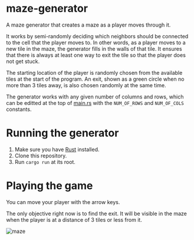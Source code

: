 # maze-generator
A maze generator that creates a maze as a player moves through it. 

It works by semi-randomly deciding which neighbors should be connected to the cell that the player moves to. In other words, as a player moves to a new tile in the maze, the generator fills in the walls of that tile. It ensures that there is always at least one way to exit the tile so that the player does not get stuck.

The starting location of the player is randomly chosen from the available tiles at the start of the program. An exit, shown as a green circle when no more than 3 tiles away, is also chosen randomly at the same time.

The generator works with any given number of columns and rows, which can be editted at the top of [main.rs](./src/main.rs) with the `NUM_OF_ROWS` and `NUM_OF_COLS` constants.

# Running the generator

1. Make sure you have [Rust](https://www.rust-lang.org/tools/install) installed.
1. Clone this repository.
1. Run `cargo run` at its root.

# Playing the game

You can move your player with the arrow keys.

The only objective right now is to find the exit. It will be visible in the maze when the player is at a distance of 3 tiles or less from it.

![maze](https://github.com/RodEsp/maze-generator/assets/1084688/128e838b-cba5-45aa-aa37-ed2c6d7ebc96)
